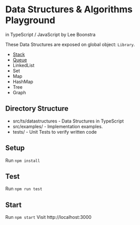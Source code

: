 # Data Structures & Algorithms Playground
in TypeScript / JavaScript by Lee Boonstra

These Data Structures are exposed on global object: `Library`.

* [Stack](https://github.com/savelee/js-datastructures-algorithms/blob/master/src/ts/datastructures/Stack.ts)
* [Queue](https://github.com/savelee/js-datastructures-algorithms/blob/master/src/ts/datastructures/Queue.ts)
* LinkedList
* Set
* Map
* HashMap
* Tree
* Graph

## Directory Structure

* src/ts/datastructures - Data Structures in TypeScript
* src/examples/ - Implementation examples. 
* tests/ - Unit Tests to verify written code

## Setup

Run `npm install`

## Test

Run `npm run test`

## Start

Run `npm start`
Visit http://localhost:3000



